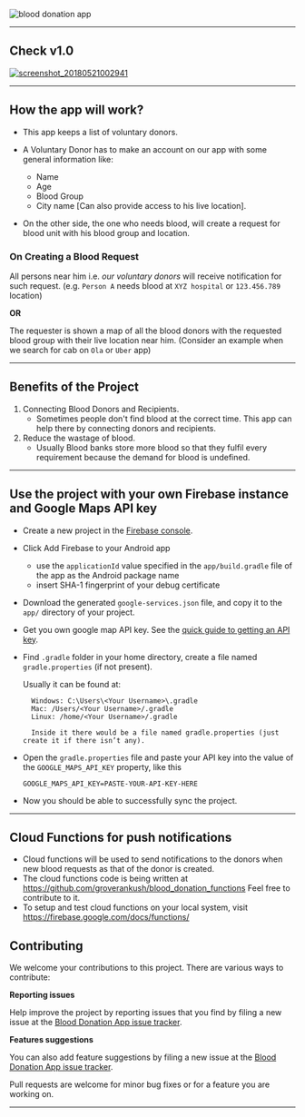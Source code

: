 ![blood donation app](https://user-images.githubusercontent.com/25679263/40031419-42021df4-580d-11e8-941f-3f3b80458998.png)


---
## Check v1.0
[![screenshot_20180521002941](https://user-images.githubusercontent.com/25679263/40282526-59f1506c-5c8e-11e8-8909-7bc2f9de91c5.png)](https://www.youtube.com/watch?v=HXrusHKrLQE "Blood Donation App V1.0 - Udacity Google India Scholars")

---
## How the app will work?
 * This app keeps a list of voluntary donors.
 * A Voluntary Donor has to make an account on our app with some general information like:
    - Name
    - Age
    - Blood Group
    - City name [Can also provide access to his live location].
    
 * On the other side, the one who needs blood, will create a request for blood unit with his blood group and location.

### On Creating a Blood Request 
All persons near him i.e. *our voluntary donors* will receive notification for such request. (e.g. `Person A` needs blood at `XYZ hospital` or `123.456.789` location)
 
   **OR**
   
   The requester is shown a map of all the blood donors with the requested blood group with their live location near him. (Consider an example when we search for cab on `Ola` or `Uber` app)

---

## Benefits of the Project 

1) Connecting Blood Donors and Recipients.
   - Sometimes people don't find blood at the correct time. This app can help there by connecting donors and recipients.
2) Reduce the wastage of blood. 
   - Usually Blood banks store more blood so that they fulfil every requirement because the demand for blood is undefined.

---


## Use the project with your own Firebase instance and Google Maps API key

* Create a new project in the [Firebase console][1].
* Click Add Firebase to your Android app
   * use the `applicationId` value specified in the `app/build.gradle` file of the app as the Android package name
   * insert SHA-1 fingerprint of your debug certificate
* Download the generated `google-services.json` file, and copy it to the `app/` directory of your project.


* Get you own google map API key. See the [quick guide to getting an API key][2].
* Find `.gradle` folder in your home directory, create a file named `gradle.properties` (if not present).

    Usually it can be found at:
    
        Windows: C:\Users\<Your Username>\.gradle
        Mac: /Users/<Your Username>/.gradle
        Linux: /home/<Your Username>/.gradle
    
        Inside it there would be a file named gradle.properties (just create it if there isn’t any).

* Open the `gradle.properties` file and paste your API key into the value of the `GOOGLE_MAPS_API_KEY` property, like this

    `GOOGLE_MAPS_API_KEY=PASTE-YOUR-API-KEY-HERE`

* Now you should be able to successfully sync the project.
---

## Cloud Functions for push notifications

* Cloud functions will be used to send notifications to the donors when new blood requests as that of the donor is created.
* The cloud functions code is being written at https://github.com/groverankush/blood_donation_functions Feel free to contribute to it.
* To setup and test cloud functions on your local system, visit https://firebase.google.com/docs/functions/

## Contributing

We welcome your contributions to this project. There are various ways to contribute:

**Reporting issues**

Help improve the project by reporting issues that you find by filing a new issue at the [Blood Donation App issue tracker][0].

**Features suggestions**

You can also add feature suggestions by filing a new issue at the [Blood Donation App issue tracker][0].

Pull requests are welcome for minor bug fixes or for a feature you are working on.

---

[0]: https://github.com/UdacityAndroidDevScholarship/blood-donation/issues
[1]: https://console.firebase.google.com
[2]: https://developers.google.com/maps/documentation/android-api/signup
